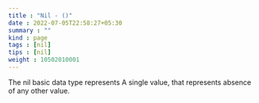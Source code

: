 ```yaml
---
title : "Nil - ()"
date : 2022-07-05T22:58:27+05:30
summary : ""
kind : page 
tags : [nil]
tips : [nil]
weight : 10502010001
---
```


The nil basic data type represents A single value, that represents absence of any other value.

<!--more-->
